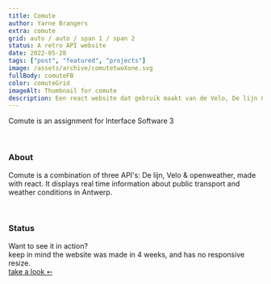```yaml
---
title: Comute
author: Yarne Brangers
extra: comute
grid: auto / auto / span 1 / span 2
status: A retro API website
date: 2022-05-28
tags: ["post", "featured", "projects"]
image: /assets/archive/comutetwoXone.svg
fullBody: comuteFB
color: comuteGrid
imageAlt: Thumbnail for comute
description: Een react website dat gebruik maakt van de Velo, De lijn & open weather API's.
---
```


<p>Comute is an assignment for Interface Software 3</p><br>

<h3>About</h3>
<p>Comute is a combination of three API's: De lijn, Velo & openweather, made with react. It displays real time information about public transport and weather conditions in Antwerp.</p><br>

<h3>Status</h3>

Want to see it in action?  
keep in mind the website was made in 4 weeks, and has no responsive resize.  
[take a look ➵](https://comute.netlify.app/)
